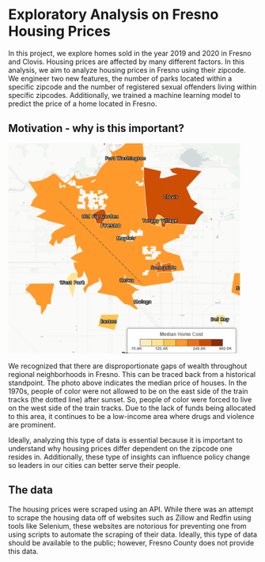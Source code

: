 # Exploratory Analysis on Fresno Housing Prices

In this project, we explore homes sold in the year 2019 and 2020 in Fresno and Clovis. Housing prices are affected by many different factors. In this analysis,
we aim to analyze housing prices in Fresno using their zipcode. We engineer two new features, the number of parks located within a specific zipcode and the number of 
registered sexual offenders living within specific zipcodes. Additionally, we trained a machine learning model to predict the price of a home located in Fresno.

## Motivation - why is this important?

![Traintrack image](/Images/median.png)

We recognized that there are disproportionate gaps of wealth throughout regional neighborhoods in Fresno. This can be traced back from a historical standpoint. The photo
above indicates the median price of houses. In the 1970s, people of color were not allowed to be on the east side of the train tracks (the dotted line) after sunset.
So, people of color were forced to live on the west side of the train tracks. Due to the lack of funds being allocated to this area, it continues to be a low-income area
where drugs and violence are prominent. 

Ideally, analyzing this type of data is essential because it is important to understand why housing prices differ dependent on the zipcode one resides in. Additionally,
these type of insights can influence policy change so leaders in our cities can better serve their people.

## The data

The housing prices were scraped using an API. While there was an attempt to scrape the housing data off of websites such as Zillow and Redfin using tools like Selenium, 
these websites are notorious for preventing one from using scripts to automate the scraping of their data. Ideally, this type of data should be available to the public;
however, Fresno County does not provide this data. 

